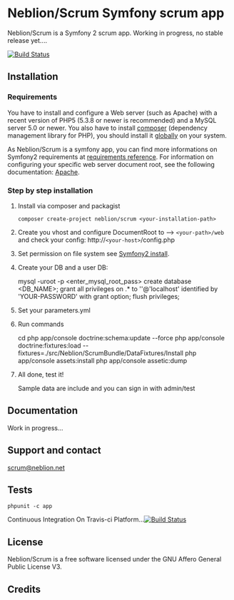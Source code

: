 Neblion/Scrum Symfony scrum app
===============================

Neblion/Scrum is a Symfony 2 scrum app.
Working in progress, no stable release yet....

[![Build Status](https://secure.travis-ci.org/Neblion/scrum.png)](http://travis-ci.org/Neblion/scrum)


Installation
------------
### Requirements
You have to install and configure a Web server (such as Apache) with a recent 
version of PHP5 (5.3.8 or newer is recommended) and a MySQL server 5.0 or newer.
You also have to install [composer](http://getcomposer.org/) (dependency management library for PHP), 
you should install it [globally](http://getcomposer.org/doc/00-intro.md#globally) on your system.

As Neblion/Scrum is a symfony app, you can find more informations on Symfony2 
requirements at [requirements reference](http://symfony.com/doc/current/reference/requirements.html "Symfony2 requirements reference").
For information on configuring your specific web server document root, 
see the following documentation: [Apache](http://httpd.apache.org/docs/current/mod/core.html#documentroot).

### Step by step installation
1.  Install via composer and packagist

        composer create-project neblion/scrum <your-installation-path>

2.   Create you vhost and configure DocumentRoot to --> `<your-path>/web` and check your config: http://`<your-host>`/config.php

3.   Set permission on file system see [Symfony2 install](http://symfony.com/doc/current/book/installation.html#configuration-and-setup).

4.   Create your DB and a user DB:

        mysql -uroot -p
        <enter_mysql_root_pass>
        create database <DB_NAME>;
        grant all privileges on <DB-NAME>.* to '<YOUR-USERNAME>'@'localhost' identified by 'YOUR-PASSWORD' with grant option;
        flush privileges;

5.   Set your parameters.yml

6.   Run commands

        cd <your-installation-path>
        php app/console doctrine:schema:update --force
        php app/console doctrine:fixtures:load --fixtures=./src/Neblion/ScrumBundle/DataFixtures/Install
        php app/console assets:install
        php app/console assetic:dump

7.  All done, test it!
    
    Sample data are include and you can sign in with admin/test

Documentation
-------------
Work in progress...

Support and contact
-------------------
scrum@neblion.net

Tests
-----
    phpunit -c app

Continuous Integration On Travis-ci Platform...[![Build Status](https://secure.travis-ci.org/Neblion/scrum.png)](http://travis-ci.org/Neblion/scrum)

License
-------
Neblion/Scrum is a free software licensed under the GNU Affero General Public License V3.


Credits
-------

